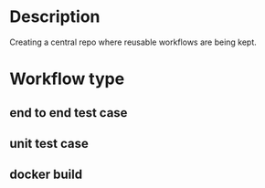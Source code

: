 # Description
Creating a central repo where reusable workflows are being kept.

# Workflow type
  ## end to end test case
  ## unit test case
  ## docker build
